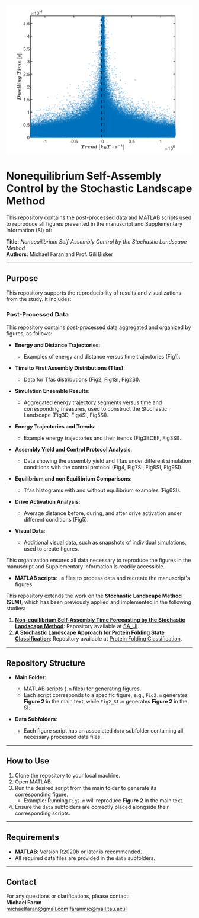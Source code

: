 ![Repository Overview](1D_map_of_dwell_time_vs_trend_3_5_0_0.png)

# Nonequilibrium Self-Assembly Control by the Stochastic Landscape Method

This repository contains the post-processed data and MATLAB scripts used to reproduce all figures presented in the manuscript and Supplementary Information (SI) of:

**Title**: *Nonequilibrium Self-Assembly Control by the Stochastic Landscape Method*  
**Authors**: Michael Faran and Prof. Gili Bisker

---

## Purpose
This repository supports the reproducibility of results and visualizations from the study. It includes:
### **Post-Processed Data**
This repository contains post-processed data aggregated and organized by figures, as follows:

- **Energy and Distance Trajectories**:
  - Examples of energy and distance versus time trajectories (Fig1).
  
- **Time to First Assembly Distributions (Tfas)**:
  - Data for Tfas distributions (Fig2, Fig1SI, Fig2SI).

- **Simulation Ensemble Results**:
  - Aggregated energy trajectory segments versus time and corresponding measures, used to construct the Stochastic Landscape (Fig3D, Fig4SI, Fig5SI).

- **Energy Trajectories and Trends**:
  - Example energy trajectories and their trends (Fig3BCEF, Fig3SI).

- **Assembly Yield and Control Protocol Analysis**:
  - Data showing the assembly yield and Tfas under different simulation conditions with the control protocol (Fig4, Fig7SI, Fig8SI, Fig9SI).

- **Equilibrium and non Equilibrium Comparisons**:
  - Tfas histograms with and without equilibrium examples (Fig6SI).

- **Drive Activation Analysis**:
  - Average distance before, during, and after drive activation under different conditions (Fig5).

- **Visual Data**:
  - Additional visual data, such as snapshots of individual simulations, used to create figures.

This organization ensures all data necessary to reproduce the figures in the manuscript and Supplementary Information is readily accessible.

- **MATLAB scripts**: `.m` files to process data and recreate the manuscript's figures.

This repository extends the work on the **Stochastic Landscape Method (SLM)**, which has been previously applied and implemented in the following studies:
1. [**Non-equilibrium Self-Assembly Time Forecasting by the Stochastic Landscape Method**](https://pubs.acs.org/doi/full/10.1021/acs.jpcb.3c01376): Repository available at [SA_UI](https://github.com/OkTAU16/SA_UI).
2. [**A Stochastic Landscape Approach for Protein Folding State Classification**](https://pubs.acs.org/doi/full/10.1021/acs.jctc.4c00464): Repository available at [Protein Folding Classification](https://github.com/michaelfaran/A-Stochastic-Landscape-Approach-for-Protein-Folding-State-Classification).

---

## Repository Structure
- **Main Folder**:
  - MATLAB scripts (`.m` files) for generating figures.
  - Each script corresponds to a specific figure, e.g., `Fig2.m` generates **Figure 2** in the main text, while `Fig2_SI.m` generates **Figure 2** in the SI.

- **Data Subfolders**:
  - Each figure script has an associated `data` subfolder containing all necessary processed data files.

---

## How to Use
1. Clone the repository to your local machine.
2. Open MATLAB.
3. Run the desired script from the main folder to generate its corresponding figure.
   - Example: Running `Fig2.m` will reproduce **Figure 2** in the main text.
4. Ensure the `data` subfolders are correctly placed alongside their corresponding scripts.

---

## Requirements
- **MATLAB**: Version R2020b or later is recommended.
- All required data files are provided in the `data` subfolders.

---

## Contact
For any questions or clarifications, please contact:  
**Michael Faran**  
michaelfaran@gmail.com
faranmic@mail.tau.ac.il

